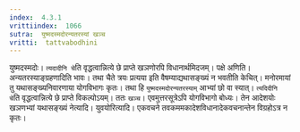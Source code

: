 ```yaml
---
index:  4.3.1
vrittiindex:  1066
sutra:  युष्मदस्मदोरन्यतरस्यां खञ्च
vritti:  tattvabodhini 
---
```


युष्मदस्मदोः। `त्यदादीनि चे`ति वृद्धत्वान्नित्ये छे प्राप्ते खञणोरपि विधानार्थमिदजम्। पक्षे अणिति। अन्यतरस्याङ्ग्रहणादिति भावः। तथा चैते त्रयः प्रत्यया इति वैषम्याद्यथासङ्ख्यं न भवतीति केचित्। मनोरमायां तु यथासङ्ख्यनिवारणाया योगविभागः कृतः। तथा हि `युष्मदस्मदोरन्यतरस्याम्` आभ्यां छो वा स्यात्। `त्यदिदीनि चे`ति वृद्धत्वान्नित्ये छे प्राप्ते विकल्पोऽयम्। ततः `खञ्च`। एवमुत्तरसूत्रेऽपि योगविभागो बोध्यः। तेन आदेशयोः खञणभ्यां यथासङ्ख्यं नेत्यादि। युवयोरित्यादि। एकवचने तवकममकादेशविधानादेकवचनान्तेन विग्रहोऽत्र न कृतः।

